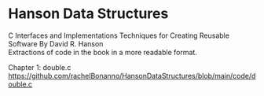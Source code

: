 # Hanson Data Structures
C Interfaces and Implementations Techniques for Creating Reusable Software By David R. Hanson <br>
Extractions of code in the book in a more readable format.<br>

Chapter 1: double.c https://github.com/rachelBonanno/HansonDataStructures/blob/main/code/double.c <br>
